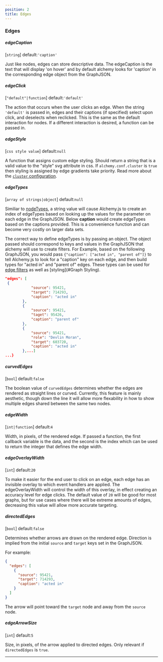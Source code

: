 ```yaml
---
position: 2
title: Edges
---
```


### Edges

<p></p>

##### edgeCaption

  [`string`] default:`'caption'` 

Just like nodes, edges can store descriptive data.  The edgeCaption is the text that will display 'on hover' and by default alchemy looks for 'caption' in the corresponding edge object from the GraphJSON.

##### edgeClick

[`"default"|function`] default:`'default'`

The action that occurs when the user clicks an edge.  When the string `'default'` is passed in, edges and their captions (if specified) select upon click, and deselects when reclicked. This is the same as the default interaction for nodes.  If a different interaction is desired, a function can be passed in.

##### edgeStyle

[`css style value`] default:`null`

A function that assigns custom edge styling.  Should return a string that is a valid value to the "style" svg attribute in css.  If `alchemy.conf.cluster` is `true` then styling is assigned by edge gradients take priority.  Read more about the [`cluster` configuration](#cluster).

##### edgeTypes

[`array of strings|object`] default:`null`

Similiar to [nodeTypes](#nodeTypes), a string value will cause Alchemy.js to create an index of edgeTypes based on looking up the values for the parameter on each edge in the GraphJSON.  Below **caption** would create edgeTypes based on the captions provided.  This is a convenience function and can become very costly on larger data sets.

The correct way to define edgeTypes is by passing an object.  The object passed should correspond to keys and values in the GraphJSON that alchemy will use to create filters. For Example, based on the following GraphJSON, you would pass `{"caption": ["acted in", "parent of"]}` to tell Alchemy.js to look for a "caption" key on each edge, and then build types for "acted in" and "parent of" edges.  These types can be used for [edge filters](#edgeFilters) as well as [styling](#Graph Styling).

~~~ json
"edges": [
 {
            "source": 95421,
            "target": 714293,
            "caption": "acted in"
        },
        {
            "source": 95421,
            "taget": 95426,
            "caption": "parent of"
        },
        {
            "source": 95421,
            "role": "Devlin Moran",
            "target": 603720,
            "caption": "acted in"
        },...]
...}
~~~

##### curvedEdges

[`bool`] default:`false`

The boolean value of `curvedEdges` determines whether the edges are rendered as straight lines or curved.  Currently, this feature is mainly aesthetic, though down the line it will allow more flexability in how to show multiple edges shared between the same two nodes.

##### edgeWidth

[`int|function`] default:`4`

Width, in pixels, of the rendered edge. If passed a function, the first callback variable is the data, and the second is the index which can be used to return the integer that defines the edge width.

##### edgeOverlayWidth
[`int`] default:`20`

To make it easier for the end user to click on an edge, each edge has an invisible overlay to which event handlers are applied.  The edgeOverlayWidth will control the width of this overlay, in effect creating an accuracy level for edge clicks.  The default value of `20` will be good for most graphs, but for use cases where there will be extreme amounts of edges, decreasing this value will allow more accurate targeting. 

##### directedEdges
[`bool`] default:`false`

Determines whether arrows are drawn on the rendered edge.  Direction is implied from the initial `source` and `target` keys set in the GraphJSON.

For example:

~~~ json
{
  "edges": [
    {
      "source": 95421,
      "target": 714293,
      "caption": "acted in"
    }
  ]
}
~~~

The arrow will point toward the `target` node and away from the `source` node.

##### edgeArrowSize
[`int`] default:`5`

Size, in pixels, of the arrow applied to directed edges.  Only relevant if `directedEdges` is `true`. 

___

